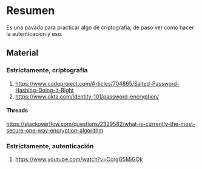 # Resumen
Es una pavada para practicar algo de criptografia, de paso ver como hacer la autenticacion y eso. 

## Material

### Estrictamente, criptografia
1) https://www.codeproject.com/Articles/704865/Salted-Password-Hashing-Doing-it-Right
2) https://www.okta.com/identity-101/password-encryption/

#### Threads
https://stackoverflow.com/questions/2329582/what-is-currently-the-most-secure-one-way-encryption-algorithm

### Estrictamente, autenticación
1) https://www.youtube.com/watch?v=CcrgG5MjGOk

